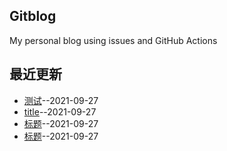 ## Gitblog
My personal blog using issues and GitHub Actions

## 最近更新
- [测试](https://github.com/Luckyyyyyyy/phh-blog/issues/4)--2021-09-27
- [title](https://github.com/Luckyyyyyyy/phh-blog/issues/3)--2021-09-27
- [标题](https://github.com/Luckyyyyyyy/phh-blog/issues/2)--2021-09-27
- [标题](https://github.com/Luckyyyyyyy/phh-blog/issues/1)--2021-09-27
